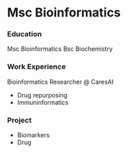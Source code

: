 # Msc Bioinformatics

### Education
Msc Bioinformatics
Bsc Biochemistry
### Work Experience
Bioinformatics Researcher @ CaresAI
- Drug repurposing
- Immuninformatics
### Project
- Biomarkers
- Drug
